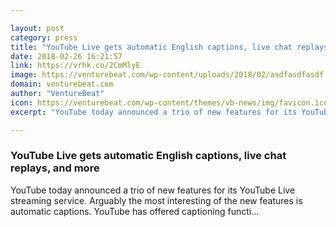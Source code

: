 ```yaml
---

layout: post
category: press
title: "YouTube Live gets automatic English captions, live chat replays, and more"
date: 2018-02-26 16:21:57
link: https://vrhk.co/2CmMlyE
image: https://venturebeat.com/wp-content/uploads/2018/02/asdfasdfasdf.gif?fit=1315%2C670&strip=all
domain: venturebeat.com
author: "VentureBeat"
icon: https://venturebeat.com/wp-content/themes/vb-news/img/favicon.ico
excerpt: "YouTube today announced a trio of new features for its YouTube Live streaming service. Arguably the most interesting of the new features is automatic captions. YouTube has offered captioning functi…"

---
```


### YouTube Live gets automatic English captions, live chat replays, and more

YouTube today announced a trio of new features for its YouTube Live streaming service. Arguably the most interesting of the new features is automatic captions. YouTube has offered captioning functi…